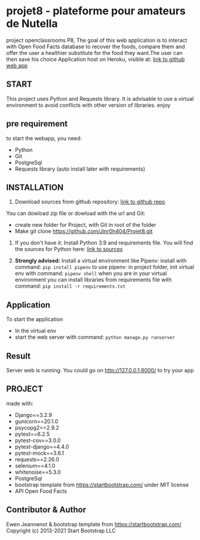 # projet8 - plateforme pour amateurs de Nutella
project openclassrooms P8,
The goal of this web application is to interact with Open Food Facts database to recover the foods,
compare them and offer the user a healthier substitute for the food they want.The user can then save his choice
Application host on Heroku, visible at: [link to github web app](https://purbeurre-forever.herokuapp.com/)


## START
This project uses Python and Requests library. It is advisable to use
a virtual environment to avoid conflicts with other version of libraries.
enjoy

## pre requirement
to start the webapp, you need:
* Python
* Git
* PostgreSql
* Requests library (auto install later with requirements)


## INSTALLATION

1. Download sources from github repository:
[link to github repo](https://github.com/Jinr0h404/Projet8.git)

You can dowload zip file or dowload with the url and Git:
- create new folder for Project, with Git in root of the folder
- Make git clone https://github.com/Jinr0h404/Projet8.git

1. If you don't have it: Install Python 3.9 and requirements file.
You will find the sources for Python here:
[link to sources](https://www.python.org/downloads/)

1. **Strongly advised:**
Install a virtual environment like Pipenv:
install with command: `pip install pipenv`
to use pipenv: 
in project folder, init virtual env with command: `pipenv shell`
when you are in your virtual environment you can install libraries from requirements
file with command: `pip install -r requirements.txt`


## Application

To start the application
* In the virtual env
* start the web server with command: `python manage.py runserver`


## Result

Server web is running.
You could go on http://127.0.0.1:8000/ to try your app


## PROJECT

made with:

* Django==3.2.9
* gunicorn==20.1.0
* psycopg2==2.9.2
* pytest==6.2.5
* pytest-cov==3.0.0
* pytest-django==4.4.0
* pytest-mock==3.6.1
* requests==2.26.0
* selenium==4.1.0
* whitenoise==5.3.0
* PostgreSql
* bootstrap template from https://startbootstrap.com/ under MIT license
* API Open Food Facts

## Contributor & Author

Ewen Jeannenot & bootstrap template from https://startbootstrap.com/ Copyright (c) 2013-2021 Start Bootstrap LLC
